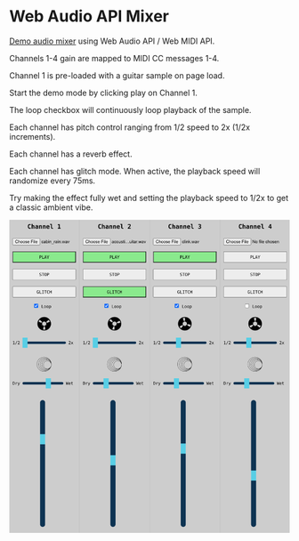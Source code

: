 # Web Audio API Mixer

[Demo audio mixer](https://jmelvnsn.github.io/audio-mixer/) using Web Audio API / Web MIDI API.

Channels 1-4 gain are mapped to MIDI CC messages 1-4.

Channel 1 is pre-loaded with a guitar sample on page load. 

Start the demo mode by clicking play on Channel 1.

The loop checkbox will continuously loop playback of the sample.

Each channel has pitch control ranging from 1/2 speed to 2x (1/2x increments).

Each channel has a reverb effect. 

Each channel has glitch mode. When active, the playback speed will randomize every 75ms.

Try making the effect fully wet and setting the playback speed to 1/2x to get a classic ambient vibe.

![Mixer Screenshot](./src/images/mixer3.png)